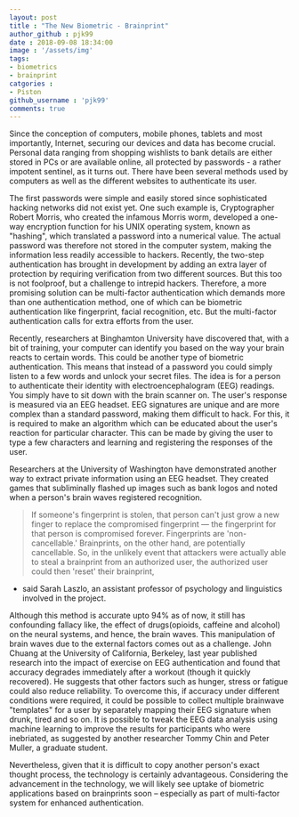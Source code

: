 ```yaml
---
layout: post
title : "The New Biometric - Brainprint"
author_github : pjk99
date : 2018-09-08 18:34:00
image : '/assets/img'
tags:
- biometrics
- brainprint
catgories : 
- Piston
github_username : 'pjk99'
comments: true
---
```


Since the conception of computers, mobile phones, tablets and most importantly, Internet, securing our devices and data has become crucial. Personal data ranging from shopping wishlists to bank details are either stored in PCs or are available online, all protected by passwords - a rather impotent sentinel, as it turns out. There have been several methods used by computers as well as the different websites to authenticate its user.

The first passwords were simple and easily stored since sophisticated hacking networks did not exist yet. One such example is, Cryptographer Robert Morris, who created the infamous Morris worm, developed a one-way encryption function for his UNIX operating system, known as "hashing", which translated a password into a numerical value. The actual password was therefore not stored in the computer system, making the information less readily accessible to hackers. Recently, the two-step authentication has brought in development by adding an extra layer of protection by requiring verification from two different sources. But this too is not foolproof, but a challenge to intrepid hackers. Therefore, a more promising solution can be multi-factor authentication which demands more than one authentication method, one of which can be biometric authentication like fingerprint, facial recognition, etc. But the multi-factor authentication calls for extra efforts from the user.

Recently, researchers at Binghamton University have discovered that, with a bit of training, your computer can identify you based on the way your brain reacts to certain words. This could be another type of biometric authentication. This means that instead of a password you could simply listen to a few words and unlock your secret files. The idea is for a person to authenticate their identity with electroencephalogram (EEG) readings. You simply have to sit down with the brain scanner on. The user's response is measured via an EEG headset. EEG signatures are unique and are more complex than a standard password, making them difficult to hack. For this, it is required to make an algorithm which can be educated about the user's reaction for particular character. This can be made by giving the user to type a few characters and learning and registering the responses of the user.

Researchers at the University of Washington have demonstrated another way to extract private information using an EEG headset. They created games that subliminally flashed up images such as bank logos and noted when a person's brain waves registered recognition.

> If someone's fingerprint is stolen, that person can't just grow a new finger to replace the compromised fingerprint — the fingerprint for that person is compromised forever. Fingerprints are 'non-cancellable.' Brainprints, on the other hand, are potentially cancellable. So, in the unlikely event that attackers were actually able to steal a brainprint from an authorized user, the authorized user could then 'reset' their brainprint,

- said Sarah Laszlo, an assistant professor of psychology and linguistics involved in the project.

Although this method is accurate upto 94% as of now, it still has confounding fallacy like, the effect of drugs(opioids, caffeine and alcohol) on the neural systems, and hence, the brain waves. This manipulation of brain waves due to the external factors comes out as a challenge. John Chuang at the University of California, Berkeley, last year published research into the impact of exercise on EEG authentication and found that accuracy degrades immediately after a workout (though it quickly recovered). He suggests that other factors such as hunger, stress or fatigue could also reduce reliability. To overcome this, if accuracy under different conditions were required, it could be possible to collect multiple brainwave "templates" for a user by separately mapping their EEG signature when drunk, tired and so on. It is possible to tweak the EEG data analysis using machine learning to improve the results for participants who were inebriated, as suggested by another researcher Tommy Chin and Peter Muller, a graduate student.

Nevertheless, given that it is difficult to copy another person's exact thought process, the technology is certainly advantageous. Considering the advancement in the technology, we will likely see uptake of biometric applications based on brainprints soon – especially as part of multi-factor system for enhanced authentication.